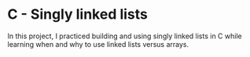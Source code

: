 # C - Singly linked lists
In this project, I practiced building and using singly linked lists in C while learning when and why to use linked lists versus arrays.

